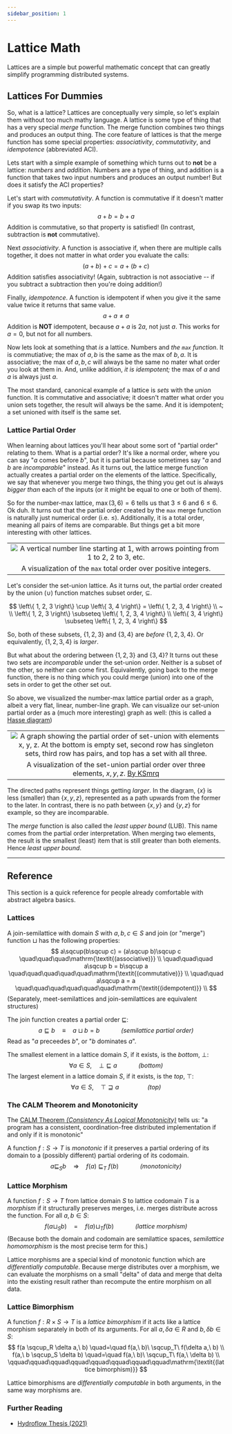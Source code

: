 ```yaml
---
sidebar_position: 1
---
```


# Lattice Math

Lattices are a simple but powerful mathematic concept that can greatly simplify programming distributed systems.

## Lattices For Dummies

So, what is a lattice?
Lattices are conceptually very simple, so let's explain them without too much mathy language.
A lattice is some type of thing that has a very special _merge_ function.
The merge function combines two things and produces an output thing. The core feature of
lattices is that the merge function has some special properties: _associativity_, _commutativity_,
and _idempotence_ (abbreviated ACI).

Lets start with a simple example of something which turns out to **not** be a lattice: _numbers_
and _addition_. Numbers are a type of thing, and addition is a function that takes two input
numbers and produces an output number! But does it satisfy the ACI properties?

Let's start with _commutativity_. A function is commutative if it doesn't matter if you swap its
two inputs:
$$
    a + b = b + a
$$
Addition is commutative, so that property is satisfied! (In contrast, subtraction is **not**
commutative).

Next _associativity_. A function is associative if, when there are multiple calls together, it does
not matter in what order you evaluate the calls:
$$
    (a + b) + c = a + (b + c)
$$
Addition satisfies associativity! (Again, subtraction is not associative -- if you subtract a
subtraction then you're doing addition!)

Finally, _idempotence_. A function is idempotent if when you give it the same value twice it
returns that same value.
$$
    a + a \neq a
$$
Addition is **NOT** idempotent, because $a+a$ is $2a$, not just $a$. This works for $a=0$, but
not for all numbers.

Now lets look at something that _is_ a lattice. Numbers and _the `max` function_. It is
commutiative; the max of $a, b$ is the same as the max of $b, a$. It is associative; the max of
$a, b, c$ will always be the same no mater what order you look at them in. And, unlike addition,
_it is idempotent;_ the max of $a$ and $a$ is always just $a$.

The most standard, canonical example of a lattice is _sets_ with the _union_ function. It is
commutative and associative; it doesn't matter what order you union sets together, the result will
always be the same. And it is idempotent; a set unioned with itself is the same set.

### Lattice Partial Order

When learning about lattices you'll hear about some sort of "partial order" relating to them. What
is a partial order? It's like a normal order, where you can say "$a$ comes before $b$", but it is
partial because sometimes say "$a$ and $b$ are _incomparable_" instead. As it turns out, the
lattice merge function actually creates a partial order on the elements of the lattice.
Specifically, we say that whenever you merge two things, the thing you get out is always _bigger than_
each of the inputs (or it might be equal to one or both of them).

So for the number-max lattice, $\operatorname{max}(3, 6) = 6$ tells us that $3\leq 6$ and $6\leq 6$.
Ok duh. It turns out that the partial order created by the `max` merge function is naturally just
numerical order (i.e. $\leq$). Additionally, it is a total order, meaning all pairs of items are
comparable. But things get a bit more interesting with other lattices.

||
| :---: |
| ![A vertical number line starting at 1, with arrows pointing from 1 to 2, 2 to 3, etc.](../img/max-int-ord.png) |
| A visualization of the `max` total order over positive integers. |

Let's consider the set-union lattice. As it turns out, the partial order created by the union
($\cup$) function matches subset order, $\subseteq$.

$$
    \left\{ 1, 2, 3 \right\} \cup \left\{ 3, 4 \right\} = \left\{ 1, 2, 3, 4 \right\} \\
    ~ \\
    \left\{ 1, 2, 3 \right\} \subseteq \left\{ 1, 2, 3, 4 \right\} \\
    \left\{ 3, 4 \right\} \subseteq \left\{ 1, 2, 3, 4 \right\}
$$

So, both of these subsets, $\left\{ 1, 2, 3 \right\}$ and $\left\{ 3, 4 \right\}$ are _before_ $\left\{ 1, 2, 3, 4 \right\}$.
Or equivalently, $\left\{ 1, 2, 3, 4 \right\}$ is _larger_.

But what about the ordering between $\left\{ 1, 2, 3 \right\}$ and $\left\{ 3, 4 \right\}$? It
turns out these two sets are _incomparable_ under the set-union order. Neither is a subset of the
other, so neither can come first. Equivalently, going back to the merge function, there is no thing
which you could merge (union) into one of the sets in order to get the other set out.

So above, we visualized the number-max lattice partial order as a graph, albeit a very flat,
linear, number-line graph. We can visualize our set-union partial order as a (much more interesting)
graph as well: (this is called a [Hasse diagram](https://en.wikipedia.org/wiki/Hasse_diagram))

||
| :---: |
| ![A graph showing the partial order of set-union with elements x, y, z. At the bottom is empty set, second row has singleton sets, third row has pairs, and top has a set with all three.](../img/set-union-ord.png) |
| A visualization of the set-union partial order over three elements, $x, y, z$. [By KSmrq](https://commons.wikimedia.org/wiki/File:Hasse_diagram_of_powerset_of_3.svg) |

The directed paths represent things getting _larger_.
In the diagram, $\{x\}$ is less (smaller) than $\{x, y, z\}$, represented as a path upwards from
the former to the later. In contrast, there is no path between $\{x,y\}$ and $\{y,z\}$ for example,
so they are incomparable.

The _merge_ function is also called the _least upper bound_ (LUB). This name comes from the partial
order interpretation. When merging two elements, the result is the smallest (least) item that is
still greater than both elements. Hence _least upper bound_.

---

## Reference

This section is a quick reference for people already comfortable with abstract algebra basics.

### Lattices

A join-semilattice with domain $S$ with $a, b, c \in S$ and join (or "merge") function
$\sqcup$ has the following properties:
$$
    a\sqcup(b\sqcup c) = (a\sqcup b)\sqcup c \quad\quad\quad\mathrm{\textit{(associative)}} \\
    \quad\quad\quad
    a\sqcup b = b\sqcup a \quad\quad\quad\quad\quad\mathrm{\textit{(commutative)}} \\
    \quad\quad
    a\sqcup a = a \quad\quad\quad\quad\quad\quad\mathrm{\textit{(idempotent)}} \\
$$
(Separately, meet-semilattices and join-semilattices are equivalent structures)

The join function creates a partial order $\sqsubseteq$:
$$
    a \sqsubseteq b \quad\equiv\quad a \sqcup b = b
    \quad\quad\quad\mathrm{\textit{(semilattice partial order)}}
$$
Read as "$a$ preceedes $b$", or "$b$ dominates $a$".

The smallest element in a lattice domain $S$, if it exists, is the _bottom_, $\bot$:
$$
    \forall a\in S,\quad \bot \sqsubseteq a
    \quad\quad\quad\mathrm{\textit{(bottom)}}
$$
The largest element in a lattice domain $S$, if it exists, is the _top_, $\top$:
$$
    \forall a\in S,\quad \top \sqsupseteq a
    \quad\quad\quad\quad\mathrm{\textit{(top)}}
$$

### The CALM Theorem and Monotonicity

The [CALM Theorem _(Consistency As Logical Monotonicity)_](https://cacm.acm.org/magazines/2020/9/246941-keeping-calm/fulltext)
tells us: "a program has a consistent, coordination-free distributed
implementation if and only if it is monotonic"

A function $f: S\rightarrow T$ is _monotonic_ if it preserves a partial ordering of its domain to a
(possibly different) partial ordering of its codomain.
$$
    a \sqsubseteq_S b \quad\Longrightarrow\quad f(a)\ \sqsubseteq_T\ f(b)
    \quad\quad\quad\mathrm{\textit{(monotonicity)}}
$$

### Lattice Morphism

A function $f: S\rightarrow T$ from lattice domain $S$ to lattice codomain $T$ is a _morphism_ if
it structurally preserves merges, i.e. merges distribute across the function. For all $a,b\in S$:
$$
    f(a \sqcup_S b) \quad=\quad f(a) \sqcup_T f(b)
    \quad\quad\quad\mathrm{\textit{(lattice morphism)}}
$$
(Because both the domain and codomain are semilattice spaces, _semilattice homomorphism_ is the
most precise term for this.)

Lattice morphisms are a special kind of monotonic function which are _differentially computable_.
Because merge distributes over a morphism, we can evaluate the morphisms on a small "delta" of data
and merge that delta into the existing result rather than recompute the entire morphism on all data.

### Lattice Bimorphism

A function $f: R\times S\rightarrow T$ is a _lattice bimorphism_ if it acts like a lattice morphism separately in both of its arguments. For all $a, \delta a \in R$ and $b, \delta b \in S$:
$$
    f(a \sqcup_R \delta a,\ b) \quad=\quad f(a,\ b)\ \sqcup_T\ f(\delta a,\ b) \\
    f(a,\ b \sqcup_S \delta b) \quad=\quad f(a,\ b)\ \sqcup_T\ f(a,\ \delta b) \\
    \qquad\qquad\qquad\qquad\qquad\qquad\qquad\qquad\mathrm{\textit{(lattice bimorphism)}}
$$

Lattice bimorphisms are _differentially computable_ in both arguments, in the same way morphisms
are.

### Further Reading

* [Hydroflow Thesis (2021)](https://hydro.run/papers/hydroflow-thesis.pdf)
